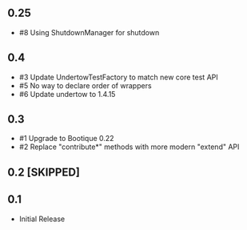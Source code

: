 ## 0.25

* #8 Using ShutdownManager for shutdown

## 0.4

* #3 Update UndertowTestFactory to match new core test API
* #5 No way to declare order of wrappers
* #6 Update undertow to 1.4.15

## 0.3

* #1 Upgrade to Bootique 0.22
* #2 Replace "contribute*" methods with more modern "extend" API

## 0.2 [SKIPPED]

## 0.1

* Initial Release
